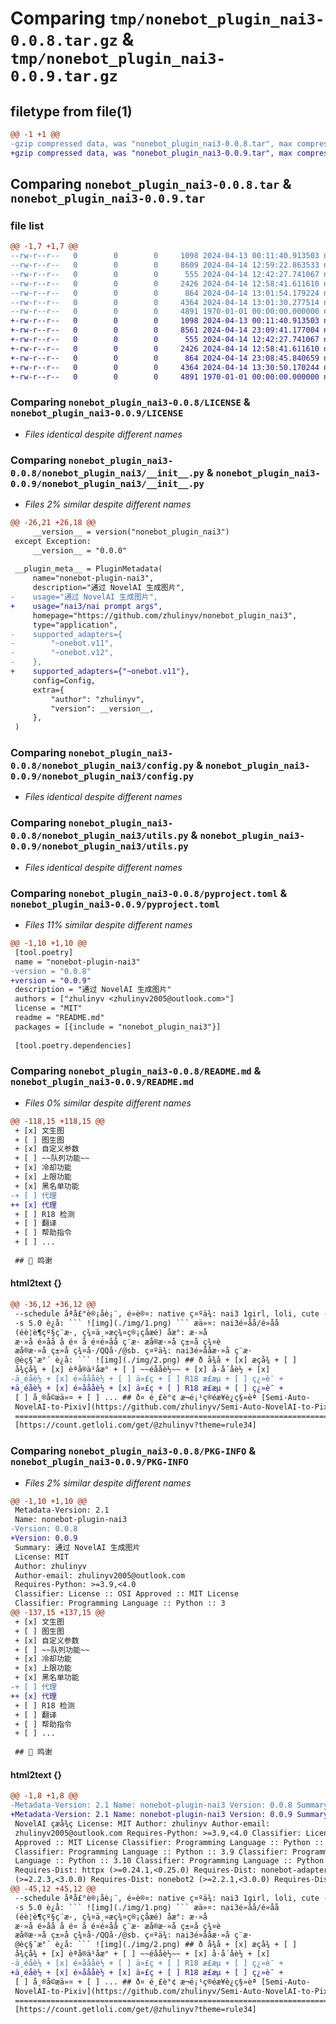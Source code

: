 # Comparing `tmp/nonebot_plugin_nai3-0.0.8.tar.gz` & `tmp/nonebot_plugin_nai3-0.0.9.tar.gz`

## filetype from file(1)

```diff
@@ -1 +1 @@
-gzip compressed data, was "nonebot_plugin_nai3-0.0.8.tar", max compression
+gzip compressed data, was "nonebot_plugin_nai3-0.0.9.tar", max compression
```

## Comparing `nonebot_plugin_nai3-0.0.8.tar` & `nonebot_plugin_nai3-0.0.9.tar`

### file list

```diff
@@ -1,7 +1,7 @@
--rw-r--r--   0        0        0     1098 2024-04-13 00:11:40.913503 nonebot_plugin_nai3-0.0.8/LICENSE
--rw-r--r--   0        0        0     8609 2024-04-14 12:59:22.863533 nonebot_plugin_nai3-0.0.8/nonebot_plugin_nai3/__init__.py
--rw-r--r--   0        0        0      555 2024-04-14 12:42:27.741067 nonebot_plugin_nai3-0.0.8/nonebot_plugin_nai3/config.py
--rw-r--r--   0        0        0     2426 2024-04-14 12:58:41.611610 nonebot_plugin_nai3-0.0.8/nonebot_plugin_nai3/utils.py
--rw-r--r--   0        0        0      864 2024-04-14 13:01:54.179224 nonebot_plugin_nai3-0.0.8/pyproject.toml
--rw-r--r--   0        0        0     4364 2024-04-14 13:01:30.277514 nonebot_plugin_nai3-0.0.8/README.md
--rw-r--r--   0        0        0     4891 1970-01-01 00:00:00.000000 nonebot_plugin_nai3-0.0.8/PKG-INFO
+-rw-r--r--   0        0        0     1098 2024-04-13 00:11:40.913503 nonebot_plugin_nai3-0.0.9/LICENSE
+-rw-r--r--   0        0        0     8561 2024-04-14 23:09:41.177004 nonebot_plugin_nai3-0.0.9/nonebot_plugin_nai3/__init__.py
+-rw-r--r--   0        0        0      555 2024-04-14 12:42:27.741067 nonebot_plugin_nai3-0.0.9/nonebot_plugin_nai3/config.py
+-rw-r--r--   0        0        0     2426 2024-04-14 12:58:41.611610 nonebot_plugin_nai3-0.0.9/nonebot_plugin_nai3/utils.py
+-rw-r--r--   0        0        0      864 2024-04-14 23:08:45.840659 nonebot_plugin_nai3-0.0.9/pyproject.toml
+-rw-r--r--   0        0        0     4364 2024-04-14 13:30:50.170244 nonebot_plugin_nai3-0.0.9/README.md
+-rw-r--r--   0        0        0     4891 1970-01-01 00:00:00.000000 nonebot_plugin_nai3-0.0.9/PKG-INFO
```

### Comparing `nonebot_plugin_nai3-0.0.8/LICENSE` & `nonebot_plugin_nai3-0.0.9/LICENSE`

 * *Files identical despite different names*

### Comparing `nonebot_plugin_nai3-0.0.8/nonebot_plugin_nai3/__init__.py` & `nonebot_plugin_nai3-0.0.9/nonebot_plugin_nai3/__init__.py`

 * *Files 2% similar despite different names*

```diff
@@ -26,21 +26,18 @@
     __version__ = version("nonebot_plugin_nai3")
 except Exception:
     __version__ = "0.0.0"
 
 __plugin_meta__ = PluginMetadata(
     name="nonebot-plugin-nai3",
     description="通过 NovelAI 生成图片",
-    usage="通过 NovelAI 生成图片",
+    usage="nai3/nai prompt args",
     homepage="https://github.com/zhulinyv/nonebot_plugin_nai3",
     type="application",
-    supported_adapters={
-        "~onebot.v11",
-        "~onebot.v12",
-    },
+    supported_adapters={"~onebot.v11"},
     config=Config,
     extra={
         "author": "zhulinyv",
         "version": __version__,
     },
 )
```

### Comparing `nonebot_plugin_nai3-0.0.8/nonebot_plugin_nai3/config.py` & `nonebot_plugin_nai3-0.0.9/nonebot_plugin_nai3/config.py`

 * *Files identical despite different names*

### Comparing `nonebot_plugin_nai3-0.0.8/nonebot_plugin_nai3/utils.py` & `nonebot_plugin_nai3-0.0.9/nonebot_plugin_nai3/utils.py`

 * *Files identical despite different names*

### Comparing `nonebot_plugin_nai3-0.0.8/pyproject.toml` & `nonebot_plugin_nai3-0.0.9/pyproject.toml`

 * *Files 11% similar despite different names*

```diff
@@ -1,10 +1,10 @@
 [tool.poetry]
 name = "nonebot-plugin-nai3"
-version = "0.0.8"
+version = "0.0.9"
 description = "通过 NovelAI 生成图片"
 authors = ["zhulinyv <zhulinyv2005@outlook.com>"]
 license = "MIT"
 readme = "README.md"
 packages = [{include = "nonebot_plugin_nai3"}]
 
 [tool.poetry.dependencies]
```

### Comparing `nonebot_plugin_nai3-0.0.8/README.md` & `nonebot_plugin_nai3-0.0.9/README.md`

 * *Files 0% similar despite different names*

```diff
@@ -118,15 +118,15 @@
 + [x] 文生图
 + [ ] 图生图
 + [x] 自定义参数
 + [ ] ~~队列功能~~
 + [x] 冷却功能
 + [x] 上限功能
 + [x] 黑名单功能
-+ [ ] 代理
++ [x] 代理
 + [ ] R18 检测
 + [ ] 翻译
 + [ ] 帮助指令
 + [ ] ...
 
 ## 🤝 鸣谢
```

#### html2text {}

```diff
@@ -36,12 +36,12 @@
 --schedule åªå£°è®¡åè¡¨, é»è®¤: native ç¤ºä¾: nai3 1girl, loli, cute -r mb
 -s 5.0 è¿å: ``` ![img](./img/1.png) ``` æä»¤: nai3é»åå/é»åå
 (éè¦è¶çº§ç¨æ·, ç¾¤ä¸»æç¾¤ç®¡çåæé) åæ°: æ·»å 
 æ·»å é»åå å é¤ å é¤é»åå ç¨æ· æå®æ·»å ç±»å ç¾¤è
 æå®æ·»å ç±»å ç¾¤å·/QQå·/@sb. ç¤ºä¾: nai3é»ååæ·»å ç¨æ·
 @èç§¯æ°´ è¿å: ``` ![img](./img/2.png) ## ð å¾å + [x] æçå¾ + [ ]
 å¾çå¾ + [x] èªå®ä¹åæ° + [ ] ~~éååè½~~ + [x] å·å´åè½ + [x]
-ä¸éåè½ + [x] é»åååè½ + [ ] ä»£ç + [ ] R18 æ£æµ + [ ] ç¿»è¯ +
+ä¸éåè½ + [x] é»åååè½ + [x] ä»£ç + [ ] R18 æ£æµ + [ ] ç¿»è¯ +
 [ ] å¸®å©æä»¤ + [ ] ... ## ð¤ é¸£è°¢ æ¬é¡¹ç®éæ­¥è¿ç§»èª [Semi-Auto-
 NovelAI-to-Pixiv](https://github.com/zhulinyv/Semi-Auto-NovelAI-to-Pixiv)
 ===============================================================================
 [https://count.getloli.com/get/@zhulinyv?theme=rule34]
```

### Comparing `nonebot_plugin_nai3-0.0.8/PKG-INFO` & `nonebot_plugin_nai3-0.0.9/PKG-INFO`

 * *Files 2% similar despite different names*

```diff
@@ -1,10 +1,10 @@
 Metadata-Version: 2.1
 Name: nonebot-plugin-nai3
-Version: 0.0.8
+Version: 0.0.9
 Summary: 通过 NovelAI 生成图片
 License: MIT
 Author: zhulinyv
 Author-email: zhulinyv2005@outlook.com
 Requires-Python: >=3.9,<4.0
 Classifier: License :: OSI Approved :: MIT License
 Classifier: Programming Language :: Python :: 3
@@ -137,15 +137,15 @@
 + [x] 文生图
 + [ ] 图生图
 + [x] 自定义参数
 + [ ] ~~队列功能~~
 + [x] 冷却功能
 + [x] 上限功能
 + [x] 黑名单功能
-+ [ ] 代理
++ [x] 代理
 + [ ] R18 检测
 + [ ] 翻译
 + [ ] 帮助指令
 + [ ] ...
 
 ## 🤝 鸣谢
```

#### html2text {}

```diff
@@ -1,8 +1,8 @@
-Metadata-Version: 2.1 Name: nonebot-plugin-nai3 Version: 0.0.8 Summary: éè¿
+Metadata-Version: 2.1 Name: nonebot-plugin-nai3 Version: 0.0.9 Summary: éè¿
 NovelAI çæå¾ç License: MIT Author: zhulinyv Author-email:
 zhulinyv2005@outlook.com Requires-Python: >=3.9,<4.0 Classifier: License :: OSI
 Approved :: MIT License Classifier: Programming Language :: Python :: 3
 Classifier: Programming Language :: Python :: 3.9 Classifier: Programming
 Language :: Python :: 3.10 Classifier: Programming Language :: Python :: 3.11
 Requires-Dist: httpx (>=0.24.1,<0.25.0) Requires-Dist: nonebot-adapter-onebot
 (>=2.2.3,<3.0.0) Requires-Dist: nonebot2 (>=2.2.1,<3.0.0) Requires-Dist: ujson
@@ -45,12 +45,12 @@
 --schedule åªå£°è®¡åè¡¨, é»è®¤: native ç¤ºä¾: nai3 1girl, loli, cute -r mb
 -s 5.0 è¿å: ``` ![img](./img/1.png) ``` æä»¤: nai3é»åå/é»åå
 (éè¦è¶çº§ç¨æ·, ç¾¤ä¸»æç¾¤ç®¡çåæé) åæ°: æ·»å 
 æ·»å é»åå å é¤ å é¤é»åå ç¨æ· æå®æ·»å ç±»å ç¾¤è
 æå®æ·»å ç±»å ç¾¤å·/QQå·/@sb. ç¤ºä¾: nai3é»ååæ·»å ç¨æ·
 @èç§¯æ°´ è¿å: ``` ![img](./img/2.png) ## ð å¾å + [x] æçå¾ + [ ]
 å¾çå¾ + [x] èªå®ä¹åæ° + [ ] ~~éååè½~~ + [x] å·å´åè½ + [x]
-ä¸éåè½ + [x] é»åååè½ + [ ] ä»£ç + [ ] R18 æ£æµ + [ ] ç¿»è¯ +
+ä¸éåè½ + [x] é»åååè½ + [x] ä»£ç + [ ] R18 æ£æµ + [ ] ç¿»è¯ +
 [ ] å¸®å©æä»¤ + [ ] ... ## ð¤ é¸£è°¢ æ¬é¡¹ç®éæ­¥è¿ç§»èª [Semi-Auto-
 NovelAI-to-Pixiv](https://github.com/zhulinyv/Semi-Auto-NovelAI-to-Pixiv)
 ===============================================================================
 [https://count.getloli.com/get/@zhulinyv?theme=rule34]
```

